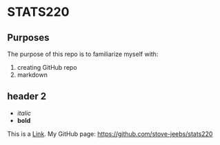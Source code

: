 # STATS220

## Purposes

The purpose of this repo is to familiarize myself with:
1. creating GitHub repo
2. markdown

## header 2

- *italic*
- **bold**

This is a [Link](https://youtu.be/dQw4w9WgXcQ?si=dAIAG2x0GkGFOBXq).
My GitHub page: <https://github.com/stove-jeebs/stats220>
